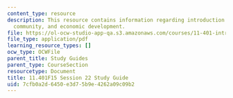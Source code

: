 ```yaml
---
content_type: resource
description: This resource contains information regarding introduction to housing,
  community, and economic development.
file: https://ol-ocw-studio-app-qa.s3.amazonaws.com/courses/11-401-introduction-to-housing-community-and-economic-development-fall-2015/7cfb0a2d6450e3d75b9e4262a09c09b2_MIT11_401F15_Session22.pdf
file_type: application/pdf
learning_resource_types: []
ocw_type: OCWFile
parent_title: Study Guides
parent_type: CourseSection
resourcetype: Document
title: 11.401F15 Session 22 Study Guide
uid: 7cfb0a2d-6450-e3d7-5b9e-4262a09c09b2
---
```


